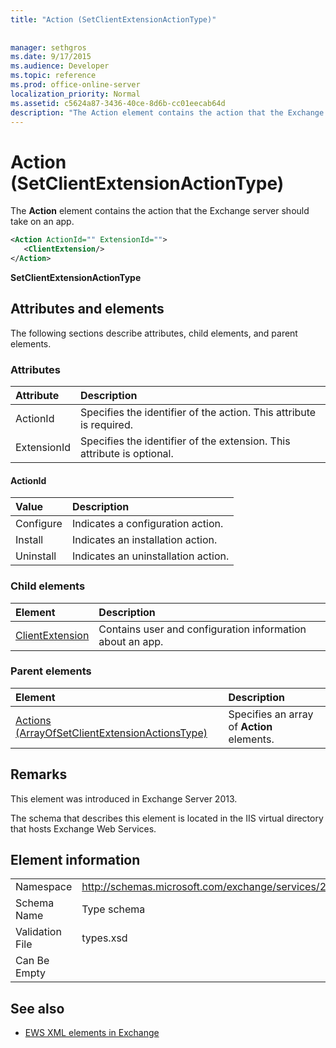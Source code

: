 ```yaml
---
title: "Action (SetClientExtensionActionType)"
 
 
manager: sethgros
ms.date: 9/17/2015
ms.audience: Developer
ms.topic: reference
ms.prod: office-online-server
localization_priority: Normal
ms.assetid: c5624a87-3436-40ce-8d6b-cc01eecab64d
description: "The Action element contains the action that the Exchange server should take on an app."
---
```


# Action (SetClientExtensionActionType)

The **Action** element contains the action that the Exchange server should take on an app. 
  
```XML
<Action ActionId="" ExtensionId="">
   <ClientExtension/>
</Action>
```

 **SetClientExtensionActionType**
## Attributes and elements

The following sections describe attributes, child elements, and parent elements.
  
### Attributes

|**Attribute**|**Description**|
|:-----|:-----|
|ActionId  <br/> |Specifies the identifier of the action. This attribute is required.  <br/> |
|ExtensionId  <br/> |Specifies the identifier of the extension. This attribute is optional.  <br/> |
   
#### ActionId

|**Value**|**Description**|
|:-----|:-----|
|Configure  <br/> |Indicates a configuration action.  <br/> |
|Install  <br/> |Indicates an installation action.  <br/> |
|Uninstall  <br/> |Indicates an uninstallation action.  <br/> |
   
### Child elements

|**Element**|**Description**|
|:-----|:-----|
|[ClientExtension](clientextension.md) <br/> |Contains user and configuration information about an app.  <br/> |
   
### Parent elements

|**Element**|**Description**|
|:-----|:-----|
|[Actions (ArrayOfSetClientExtensionActionsType)](actions-arrayofsetclientextensionactionstype.md) <br/> |Specifies an array of **Action** elements.  <br/> |
   
## Remarks

This element was introduced in Exchange Server 2013.
  
The schema that describes this element is located in the IIS virtual directory that hosts Exchange Web Services.
  
## Element information

|||
|:-----|:-----|
|Namespace  <br/> |http://schemas.microsoft.com/exchange/services/2006/types  <br/> |
|Schema Name  <br/> |Type schema  <br/> |
|Validation File  <br/> |types.xsd  <br/> |
|Can Be Empty  <br/> ||
   
## See also



- [EWS XML elements in Exchange](ews-xml-elements-in-exchange.md)

